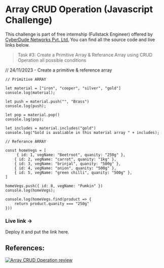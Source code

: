 # Array CRUD Operation (Javascript Challenge)

This challenge is part of free internship (Fullstack Engineer) offered by [CyberDude Networks Pvt. Ltd.](https://cyberdudenetworks.com) You can find all the source code and live links below.

> Task #3: Create a Primitive Array & Referance Array using CRUD Operation all possible conditions

// 24/11/2023 - Create a primitive & reference array

```
// Primitive ARRAY

let material = ["iron", "cooper", "silver", "gold"]
console.log(material);

let push = material.push("", "Brass")
console.log(push);

let pop = material.pop()
console.log(pop);

let includes = material.includes("gold")
console.log("Gold is avaliable in this material array " + includes);
```

```
// Referance ARRAY

const homeVegs = [
     { id: 1, vegName: "Beetroot", quanity: "250g" },
    { id: 2, vegName: "carrot", quanity: "1kg" },
    { id: 3, vegName: "brinjal", quanity: "500g" },
    { id: 4, vegName: "onion", quanity: "500g" },
    { id: 5, vegName: "green chilli", quanity: "500g" },
]

homeVegs.push({ id: 8, vegName: "Pumkin" })
console.log(homeVegs);

console.log(homeVegs.find(product => {
    return product.quanity === "250g"
}))

```

### Live link ->

Deploy it and put the link here.

## References:

[![Array CRUD Operation review](https://i.ytimg.com/vi/-_8fbcy-TKY/maxresdefault.jpg)](http://www.youtube.com/watch?v=4SAETZ1ojbQ "Array CRUD Operation review Cyberdude youtube Live")
